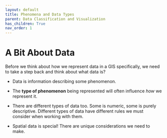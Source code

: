 ```yaml
---
layout: default
title: Phenomena and Data Types
parent: Data Classification and Visualization
has_children: True
nav_order: 1
---
```




# A Bit About Data

Before we think about how we represent data in a GIS specifically, we need to take a step back and think about what data is?

* Data is information describing some phenomenon.

* The **type of phenomenon** being represented will often influence *how* we represent it.

* There are different types of data too.  Some is numeric, some is purely descriptive.  Different types of data have different rules we must consider when working with them.

* Spatial data is special!  There are unique considerations we need to make.